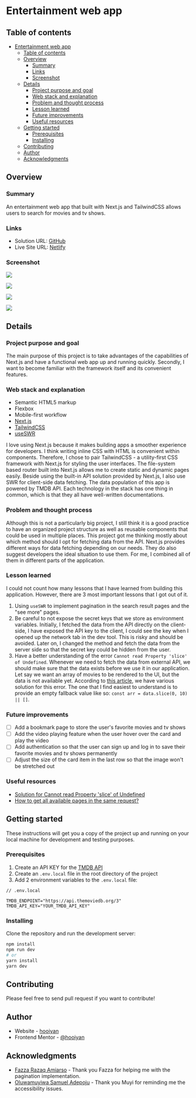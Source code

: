 # Entertainment web app

## Table of contents

- [Entertainment web app](#entertainment-web-app)
  - [Table of contents](#table-of-contents)
  - [Overview](#overview)
    - [Summary](#summary)
    - [Links](#links)
    - [Screenshot](#screenshot)
  - [Details](#details)
    - [Project purpose and goal](#project-purpose-and-goal)
    - [Web stack and explanation](#web-stack-and-explanation)
    - [Problem and thought process](#problem-and-thought-process)
    - [Lesson learned](#lesson-learned)
    - [Future improvements](#future-improvements)
    - [Useful resources](#useful-resources)
  - [Getting started](#getting-started)
    - [Prerequisites](#prerequisites)
    - [Installing](#installing)
  - [Contributing](#contributing)
  - [Author](#author)
  - [Acknowledgments](#acknowledgments)

## Overview

### Summary

An entertainment web app that built with Next.js and TailwindCSS allows users to search for movies and tv shows.

### Links

- Solution URL: [GitHub](https://github.com/hooiyan/fem-entertainment-web-app)
- Live Site URL: [Netlify](https://hy-entertainment.netlify.app/)

### Screenshot

![](./assets/home.png)

![](./assets/movie-genre.png)

![](./assets/tv-genre.png)

![](./assets/search-result.png)

## Details

### Project purpose and goal

The main purpose of this project is to take advantages of the capabilities of Next.js and have a functional web app up and running quickly. Secondly, I want to become familiar with the framework itself and its convenient features.

### Web stack and explanation

- Semantic HTML5 markup
- Flexbox
- Mobile-first workflow
- [Next.js](https://nextjs.org/)
- [TailwindCSS](https://tailwindcss.com/)
- [useSWR](https://swr.vercel.app/)

I love using Next.js because it makes building apps a smoother experience for developers. I think writing inline CSS with HTML is convenient within components. Therefore, I chose to pair TailwindCSS - a utility-first CSS framework with Next.js for styling the user interfaces. The file-system based router built into Next.js allows me to create static and dynamic pages easily. Beside using the built-in API solution provided by Next.js, I also use SWR for client-side data fetching. The data population of this app is powered by TMDB API. Each technology in the stack has one thing in common, which is that they all have well-written documentations.

### Problem and thought process

Although this is not a particularly big project, I still think it is a good practice to have an organized project structure as well as reusable components that could be used in multiple places. This project got me thinking mostly about which method should I opt for fetching data from the API. Next.js provides different ways for data fetching depending on our needs. They do also suggest developers the ideal situation to use them. For me, I combined all of them in different parts of the application. 

### Lesson learned

I could not count how many lessons that I have learned from building this application. However, there are 3 most important lessons that I got out of it.

1. Using `useSWR` to implement pagination in the search result pages and the "see more" pages.
2. Be careful to not expose the secret keys that we store as environment variables. Initially, I fetched the data from the API directly on the client-side, I have exposed the API key to the client, I could see the key when I opened up the network tab in the dev tool. This is risky and should be avoided. Later on, I changed the method and fetch the data from the server side so that the secret key could be hidden from the user.
3. Have a better understanding of the error `Cannot read Property 'slice' of Undefined`. Whenever we need to fetch the data from external API, we should make sure that the data exists before we use it in our application. Let say we want an array of movies to be rendered to the UI, but the data is not available yet. According to [this article](https://bobbyhadz.com/blog/javascript-cannot-read-property-slice-of-undefined), we have various solution for this error. The one that I find easiest to understand is to provide an empty fallback value like so: `const arr = data.slice(0, 10) || []`.

### Future improvements

- [ ] Add a bookmark page to store the user's favorite movies and tv shows
- [ ] Add the video playing feature when the user hover over the card and play the video
- [ ] Add authentication so that the user can sign up and log in to save their favorite movies and tv shows permanently
- [ ] Adjust the size of the card item in the last row so that the image won't be stretched out

### Useful resources

- [Solution for Cannot read Property 'slice' of Undefined](https://bobbyhadz.com/blog/javascript-cannot-read-property-slice-of-undefined)
- [How to get all available pages in the same request?](https://www.themoviedb.org/talk/55aa2a76c3a3682d63002fb1?language=en)

## Getting started

These instructions will get you a copy of the project up and running on your local machine for development and testing purposes.

### Prerequisites

1. Create an API KEY for the [TMDB API](https://www.themoviedb.org/documentation/api)
2. Create an `.env.local` file in the root directory of the project
3. Add 2 environment variables to the `.env.local` file:
```env
// .env.local

TMDB_ENDPOINT="https://api.themoviedb.org/3"
TMDB_API_KEY="YOUR_TMDB_API_KEY"
```

### Installing

Clone the repository and run the development server:
```bash
npm install
npm run dev
# or
yarn install
yarn dev
```

## Contributing

Please feel free to send pull request if you want to contribute!

## Author

- Website - [hooiyan](https://hooiyan.com)
- Frontend Mentor - [@hooiyan](https://www.frontendmentor.io/profile/yourusername)

## Acknowledgments

- [Fazza Razaq Amiarso](https://www.frontendmentor.io/profile/fazzaamiarso) - Thank you Fazza for helping me with the pagination implementation.
- [Oluwamuyiwa Samuel Adepoju](https://www.frontendmentor.io/profile/codermuyi) - Thank you Muyi for reminding me the accessibility issues.
